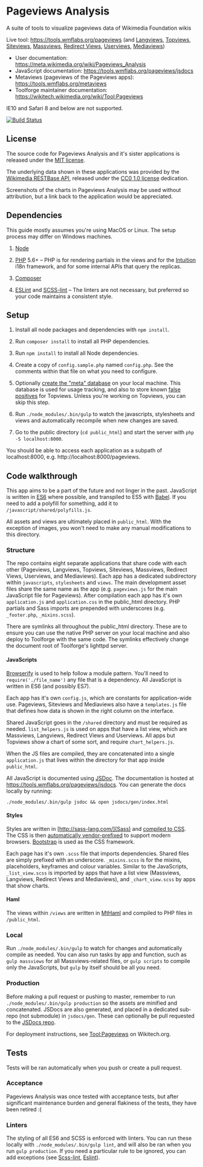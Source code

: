 # Pageviews Analysis
A suite of tools to visualize pageviews data of Wikimedia Foundation wikis

Live tool: https://tools.wmflabs.org/pageviews (and [Langviews](https://tools.wmflabs.org/langviews), [Topviews](https://tools.wmflabs.org/topviews), [Siteviews](https://tools.wmflabs.org/siteviews), [Massviews](https://tools.wmflabs.org/massviews), [Redirect Views](https://tools.wmflabs.org/redirectviews), [Userviews](https://tools.wmflabs.org/userviews), [Mediaviews](https://tools.wmflabs.org/mediaviews))

* User documentation: https://meta.wikimedia.org/wiki/Pageviews_Analysis
* JavaScript documentation: https://tools.wmflabs.org/pageviews/jsdocs
* Metaviews (pageviews of the Pageviews apps): https://tools.wmflabs.org/metaviews
* Toolforge maintainer documentation: https://wikitech.wikimedia.org/wiki/Tool:Pageviews

IE10 and Safari 8 and below are not supported.

[![Build Status](https://travis-ci.org/MusikAnimal/pageviews.svg?branch=master)](https://travis-ci.org/MusikAnimal/pageviews)

## License
The source code for Pageviews Analysis and it's sister applications is released under the [MIT license](https://github.com/MusikAnimal/pageviews/blob/master/LICENSE).

The underlying data shown in these applications was provided by the [Wikimedia RESTBase API](https://wikimedia.org/api/rest_v1/), released under the [CC0 1.0 license](https://creativecommons.org/publicdomain/zero/1.0/) dedication.

Screenshots of the charts in Pageviews Analysis may be used without attribution, but a link back to the application would be appreciated.

## Dependencies
This guide mostly assumes you're using MacOS or Linux. The setup process may differ on Windows machines.

1. [Node](https://nodejs.org/en/)

1. [PHP](http://php.net/) 5.6+ – PHP is for rendering partials in the views and for the [Intuition](https://github.com/Krinkle/intuition) i18n framework, and for some internal APIs that query the replicas.

1. [Composer](https://getcomposer.org/)

1. [ESLint](http://eslint.org/) and [SCSS-lint](https://github.com/brigade/scss-lint) – The linters are not necessary, but preferred so your code maintains a consistent style.

## Setup
1. Install all node packages and dependencies with `npm install`.

1. Run `composer install` to install all PHP dependencies.

1. Run `npm install` to install all Node dependencies.

1. Create a copy of `config.sample.php` named `config.php`. See the comments within that file on what you need to configure.

1. Optionally [create the "meta" database](https://wikitech.wikimedia.org/wiki/Tool:Pageviews#Meta_database) on your local machine. This database is used for usage tracking, and also to store known [false positives](https://tools.wmflabs.org/topviews/faq/#false_positive) for Topviews. Unless you're working on Topviews, you can skip this step.

1. Run `./node_modules/.bin/gulp` to watch the javascripts, stylesheets and views and automatically recompile when new changes are saved.

1. Go to the public directory (`cd public_html`) and start the server with `php -S localhost:8000`.

You should be able to access each application as a subpath of localhost:8000, e.g. http://localhost:8000/pageviews.

## Code walkthrough
This app aims to be a part of the future and not linger in the past. JavaScript is written in [ES6](http://es6-features.org/) where possible, and transpiled to ES5 with [Babel](https://babeljs.io/). If you need to add a polyfill for something, add it to `/javascript/shared/polyfills.js`.

All assets and views are ultimately placed in `public_html`. With the exception of images, you won't need to make any manual modifications to this directory.

### Structure
The repo contains eight separate applications that share code with each other (Pageviews, Langviews, Topviews, Siteviews, Massviews, Redirect Views, Userviews, and Mediaviews). Each app has a dedicated subdirectory within `javascripts`, `stylesheets` and `views`. The main development asset files share the same name as the app (e.g. `pageviews.js` for the main JavaScript file for Pageviews). After compilation each app has it's own `application.js` and `application.css` in the public_html directory. PHP partials and Sass imports are prepended with underscores (e.g. `_footer.php`, `_mixins.scss`).

There are symlinks all throughout the public_html directory. These are to ensure you can use the native PHP server on your local machine and also deploy to Toolforge with the same code. The symlinks effectively change the document root of Toolforge's lighttpd server.

#### JavaScripts
[Browserify](http://browserify.org/) is used to help follow a module pattern. You'll need to `require('./file_name')` any file that is a dependency. All JavaScript is written in ES6 (and possibly ES7).

Each app has it's own `config.js`, which are constants for application-wide use. Pageviews, Siteviews and Mediaviews also have a `templates.js` file that defines how data is shown in the right column on the interface.

Shared JavaScript goes in the `/shared` directory and must be required as needed. `list_helpers.js` is used on apps that have a list view, which are Massviews, Langviews, Redirect Views and Userviews. All apps but Topviews show a chart of some sort, and require `chart_helpers.js`.

When the JS files are compiled, they are concatenated into a single `application.js` that lives within the directory for that app inside `public_html`.

All JavaScript is documented using [JSDoc](http://usejsdoc.org/). The documentation is hosted at https://tools.wmflabs.org/pageviews/jsdocs. You can generate the docs locally by running:
```
./node_modules/.bin/gulp jsdoc && open jsdocs/gen/index.html
```

#### Styles
Styles are written in [http://sass-lang.com/](Sass) and [compiled to CSS](https://github.com/dlmanning/gulp-sass). The CSS is then [automatically vendor-prefixed](https://github.com/sindresorhus/gulp-autoprefixer) to support modern browsers. [Bootstrap](http://getbootstrap.com/) is used as the CSS framework.

Each page has it's own `.scss` file that imports dependencies. Shared files are simply prefixed with an underscore. `_mixins.scss` is for the mixins, placeholders, keyframes and colour variables. Similar to the JavaScripts, `_list_view.scss` is imported by apps that have a list view (Massviews, Langviews, Redirect Views and Mediaviews), and `_chart_view.scss` by apps that show charts.

#### Haml
The views within `/views` are written in [MtHaml](https://github.com/arnaud-lb/MtHaml) and compiled to PHP files in `/public_html`.

### Local
Run `./node_modules/.bin/gulp` to watch for changes and automatically compile as needed. You can also run tasks by app and function, such as `gulp massviews` for all Massviews-related files, or `gulp scripts` to compile only the JavaScripts, but `gulp` by itself should be all you need.

### Production
Before making a pull request or pushing to master, remember to run `./node_modules/.bin/gulp production` so the assets are minified and concatenated. JSDocs are also generated, and placed in a dedicated sub-repo (not submodule) in `jsdocs/gen`. These can optionally be pull requested to the [JSDocs repo](https://github.com/MusikAnimal/pageviews-jsdocs).

For deployment instructions, see [Tool:Pageviews](https://wikitech.wikimedia.org/wiki/Tool:Pageviews) on Wikitech.org.

## Tests
Tests will be ran automatically when you push or create a pull request.

### Acceptance
Pageviews Analysis was once tested with acceptance tests, but after significant maintenance burden and general flakiness of the tests, they have been retired :(

### Linters
The styling of all ES6 and SCSS is enforced with linters. You can run these locally with `./node_modules/.bin/gulp lint`, and will also be ran when you run `gulp production`. If you need a particular rule to be ignored, you can add exceptions (see [Scss-lint](https://github.com/brigade/scss-lint/blob/master/lib/scss_lint/linter/README.md#disablelinterreason), [Eslint](http://eslint.org/docs/user-guide/configuring)).
